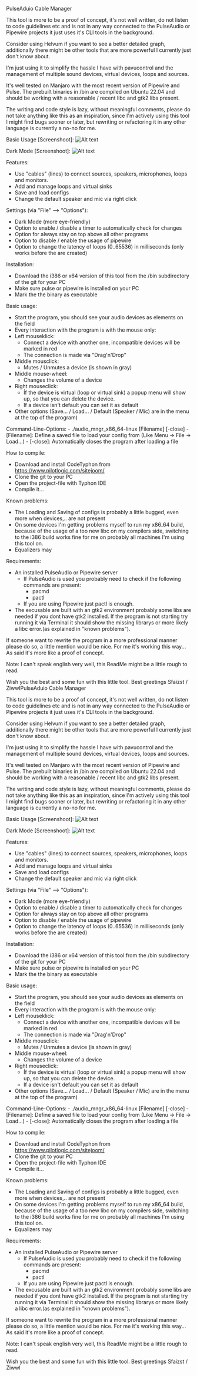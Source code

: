PulseAduio Cable Manager

This tool is more to be a proof of concept, 
it's not well written, 
do not listen to code guidelines etc and is not in any way
connected to the PulseAudio or Pipewire projects it just uses it's CLI tools in the background.

Consider using Helvum if you want to see a better detailed graph,
additionally there might be other tools that are more powerful I currently just don't know about.

I'm just using it to simplify the hassle I have with pavucontrol and the management of multiple sound devices, virtual devices, loops and sources.

It's well tested on Manjaro with the most recent version of Pipewire and Pulse.
The prebuilt binaries in /bin are compiled on Ubuntu 22.04 and should be working with a reasonable / recent libc and gtk2 libs present.

The writing and code style is lazy, without meaningful comments, please do not take anything like this as an inspiration, since I'm actively using this tool I might find bugs sooner or later, but rewriting or refactoring it in any other language is currently a no-no for me.

Basic Usage [Screenshoot]:
![Alt text](Screenshoot.png?raw=true "Screenshoot")

Dark Mode [Screenshoot]:
![Alt text](Screenshoot_DarkMode.png?raw=true "Screenshoot")

Features:
- Use "cables" (lines) to connect sources, speakers, microphones, loops and monitors.
- Add and manage loops and virtual sinks
- Save and load configs
- Change the default speaker and mic via right click

Settings (via "File" --> "Options"):
- Dark Mode (more eye-friendly)
- Option to enable / disable a timer to automatically check for changes
- Option for always stay on top above all other programs
- Option to disable / enable the usage of pipewire
- Option to change the latency of loops (0..65536) in milliseconds (only works before the are created)

Installation:
- Download the i386 or x64 version of this tool from the /bin subdirectory of the git for your PC
- Make sure pulse or pipewire is installed on your PC
- Mark the the binary as executable

Basic usage:
- Start the program, you should see your audio devices as elements on the field
- Every interaction with the program is with the mouse only:
- Left mouseklick:
    - Connect a device with another one, incompatible devices will be marked in red
    - The connection is made via "Drag'n'Drop"
- Middle mousclick:
    - Mutes / Unmutes a device (is shown in gray)
 - Middle mouse-wheel:
 	- Changes the volume of a device
- Right mouseclick:
    - Íf the device is virtual (loop or virtual sink) a popup menu will show up, so that you can delete the device.
    - If a device isn't default you can set it as default
- Other options (Save... / Load... / Default (Speaker / Mic) are in the menu at the top of the program)

Command-Line-Options:
	- ./audio_mngr_x86_64-linux [Filename] [-close]
	- [Filename]: Define a saved file to load your config from (Like Menu -> File -> Load...)
	- [-close]: Automatically closes the program after loading a file

How to compile:
- Download and install CodeTyphon from https://www.pilotlogic.com/sitejoom/
- Clone the git to your PC
- Open the project-file with Typhon IDE
- Compile it...

Known problems:
- The Loading and Saving of configs is probably a little bugged, even more when devices,.. are not present
- On some devices I'm getting problems myself to run my x86_64 build, because of the usage of a too new libc
  on my compilers side, switching to the i386 build works fine for me on probably all machines I'm using this tool on.
- Equalizers may 

Requirements:
- An installed PulseAudio or Pipewire server
	- If PulseAudio is used you probably need to check if the following commands are present:
		- pacmd
		- pactl
	- If you are using Pipewire just pactl is enough.
- The excusable are built with an gtk2 environment probably some libs are needed if you dont have gtk2 installed.
  If the program is not starting try running it via Terminal it should show the missing librarys or more likely a libc error.(as explained in "known problems").

If someone want to rewrite the program in a more professional manner please do so, a little mention would be nice.
For me it's working this way... As said it's more like a proof of concept.

Note: I can't speak english very well, this ReadMe might be a little rough to read.

Wish you the best and some fun with this little tool.
Best greetings
Sfaizst / ZiwwlPulseAduio Cable Manager

This tool is more to be a proof of concept, 
it's not well written, 
do not listen to code guidelines etc and is not in any way
connected to the PulseAudio or Pipewire projects it just uses it's CLI tools in the background.

Consider using Helvum if you want to see a better detailed graph,
additionally there might be other tools that are more powerful I currently just don't know about.

I'm just using it to simplify the hassle I have with pavucontrol and the management of multiple sound devices, virtual devices, loops and sources.

It's well tested on Manjaro with the most recent version of Pipewire and Pulse.
The prebuilt binaries in /bin are compiled on Ubuntu 22.04 and should be working with a reasonable / recent libc and gtk2 libs present.

The writing and code style is lazy, without meaningful comments, please do not take anything like this as an inspiration, since I'm actively using this tool I might find bugs sooner or later, but rewriting or refactoring it in any other language is currently a no-no for me.

Basic Usage [Screenshoot]:
![Alt text](Screenshoot.png?raw=true "Screenshoot")

Dark Mode [Screenshoot]:
![Alt text](Screenshoot_DarkMode.png?raw=true "Screenshoot")

Features:
- Use "cables" (lines) to connect sources, speakers, microphones, loops and monitors.
- Add and manage loops and virtual sinks
- Save and load configs
- Change the default speaker and mic via right click

Settings (via "File" --> "Options"):
- Dark Mode (more eye-friendly)
- Option to enable / disable a timer to automatically check for changes
- Option for always stay on top above all other programs
- Option to disable / enable the usage of pipewire
- Option to change the latency of loops (0..65536) in milliseconds (only works before the are created)

Installation:
- Download the i386 or x64 version of this tool from the /bin subdirectory of the git for your PC
- Make sure pulse or pipewire is installed on your PC
- Mark the the binary as executable

Basic usage:
- Start the program, you should see your audio devices as elements on the field
- Every interaction with the program is with the mouse only:
- Left mouseklick:
    - Connect a device with another one, incompatible devices will be marked in red
    - The connection is made via "Drag'n'Drop"
- Middle mousclick:
    - Mutes / Unmutes a device (is shown in gray)
 - Middle mouse-wheel:
 	- Changes the volume of a device
- Right mouseclick:
    - Íf the device is virtual (loop or virtual sink) a popup menu will show up, so that you can delete the device.
    - If a device isn't default you can set it as default
- Other options (Save... / Load... / Default (Speaker / Mic) are in the menu at the top of the program)

Command-Line-Options:
	- ./audio_mngr_x86_64-linux [Filename] [-close]
	- [Filename]: Define a saved file to load your config from (Like Menu -> File -> Load...)
	- [-close]: Automatically closes the program after loading a file

How to compile:
- Download and install CodeTyphon from https://www.pilotlogic.com/sitejoom/
- Clone the git to your PC
- Open the project-file with Typhon IDE
- Compile it...

Known problems:
- The Loading and Saving of configs is probably a little bugged, even more when devices,.. are not present
- On some devices I'm getting problems myself to run my x86_64 build, because of the usage of a too new libc
  on my compilers side, switching to the i386 build works fine for me on probably all machines I'm using this tool on.
- Equalizers may 

Requirements:
- An installed PulseAudio or Pipewire server
	- If PulseAudio is used you probably need to check if the following commands are present:
		- pacmd
		- pactl
	- If you are using Pipewire just pactl is enough.
- The excusable are built with an gtk2 environment probably some libs are needed if you dont have gtk2 installed.
  If the program is not starting try running it via Terminal it should show the missing librarys or more likely a libc error.(as explained in "known problems").

If someone want to rewrite the program in a more professional manner please do so, a little mention would be nice.
For me it's working this way... As said it's more like a proof of concept.

Note: I can't speak english very well, this ReadMe might be a little rough to read.

Wish you the best and some fun with this little tool.
Best greetings
Sfaizst / Ziwwl
